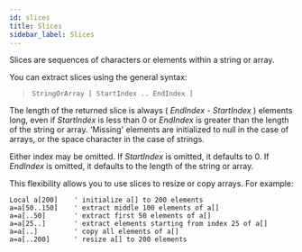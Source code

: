 ```yaml
---
id: slices
title: Slices
sidebar_label: Slices
---
```


Slices are sequences of characters or elements within a string or array.

You can extract slices using the general syntax:

> `StringOrArray [ StartIndex .. EndIndex ]`

The length of the returned slice is always ( *EndIndex - StartIndex* ) elements long, even if *StartIndex*
is less than 0 or *EndIndex* is greater than the length of the string or array. 'Missing' elements are
initialized to null in the case of arrays, or the space character in the case of strings.

Either index may be omitted. If *StartIndex* is omitted, it defaults to 0. If *EndIndex* is omitted,
it defaults to the length of the string or array.

This flexibility allows you to use slices to resize or copy arrays. For example:

```blitzmax
Local a[200]    ' initialize a[] to 200 elements
a=a[50..150]    ' extract middle 100 elements of a[]
a=a[..50]       ' extract first 50 elements of a[]
a=a[25..]       ' extract elements starting from index 25 of a[]
a=a[..]         ' copy all elements of a[]
a=a[..200]      ' resize a[] to 200 elements
```
